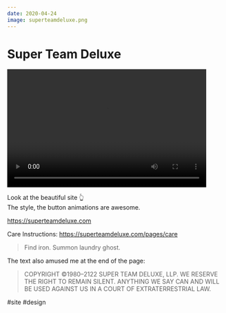 ```yaml
---
date: 2020-04-24
image: superteamdeluxe.png
---
```


# Super Team Deluxe

<video width="462" height="274" controls>
  <source src="superteamdeluxe.mp4" type="video/mp4">
</video>

Look at the beautiful site 👆  
The style, the button animations are awesome.

https://superteamdeluxe.com

Care Instructions: https://superteamdeluxe.com/pages/care

> Find iron. Summon laundry ghost.

The text also amused me at the end of the page:

> COPYRIGHT ©1980–2122 SUPER TEAM DELUXE, LLP. WE RESERVE THE RIGHT TO REMAIN SILENT. ANYTHING WE SAY CAN AND WILL BE USED AGAINST US IN A COURT OF EXTRATERRESTRIAL LAW.

#site #design
